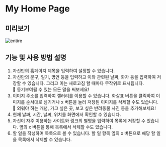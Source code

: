 # My Home Page



## 미리보기

![entire](https://user-images.githubusercontent.com/82134672/226092198-b2d6612f-3bfc-45ba-820b-f72f927737a5.png)



## 기능 및 사용 방법 설명
1. 자신만의 홈페이지 제목을 입력하여 설정할 수 있습니다.  
2. 자신만의 문구, 일기, 명언 등을 입력하고 이와 관련된 날짜, 화자 등을 입력하여 저장할 수 있습니다. 그리고 이는 새로고침 할 때마다 무작위로 표시됩니다.  
📎 동기부여될 수 있는 모든 말을 써보세요!
3. 이미지 주소를 입력하여 갤러리를 이용할 수 있습니다. 화살표 버튼을 클릭하여 이미지를 순서대로 넘기거나 x 버튼을 눌러 저장된 이미지를 삭제할 수도 있습니다.  
📎 외워야 하는 개념, 가고 싶은 곳, 보고 싶은 반려동물 사진 등을 추가해보세요!
4. 현재 날짜, 시간, 날씨, 위치를 화면에서 확인할 수 있습니다.
5. 자신이 자주 이용하는 사이트와 링크의 별명을 입력하여 목록에 저장할 수 있습니다. 옆의 x 버튼을 통해 목록에서 삭제할 수도 있습니다.
6. 할 일을 작성하여 목록으로 볼 수 있습니다. 할 일 항목 옆의 x 버튼으로 해당 할 일을 목록에서 삭제할 수 있습니다.

